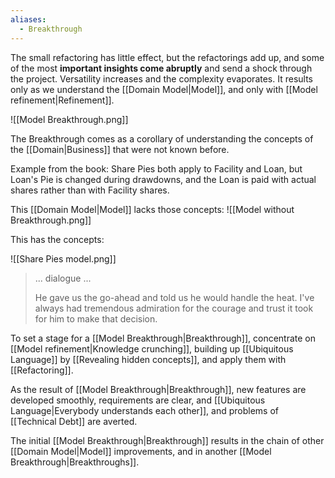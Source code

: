 ```yaml
---
aliases:
  - Breakthrough
---
```

The small refactoring has little effect, but the refactorings add up, and some of the most **important insights come abruptly** and send a shock through the project. Versatility increases and the complexity evaporates. It results only as we understand the [[Domain Model|Model]], and only with [[Model refinement|Refinement]].

![[Model Breakthrough.png]]

The Breakthrough comes as a corollary of understanding the concepts of the [[Domain|Business]] that were not known before.

Example from the book: Share Pies both apply to Facility and Loan, but Loan's Pie is changed during drawdowns, and the Loan is paid with actual shares rather than with Facility shares.

This [[Domain Model|Model]] lacks those concepts:
![[Model without Breakthrough.png]]

This has the concepts:

![[Share Pies model.png]]

> ... dialogue ...
> 
> He gave us the go-ahead and told us he would handle the heat. I've always had tremendous admiration for the courage and trust it took for him to make that decision.

To set a stage for a [[Model Breakthrough|Breakthrough]], concentrate on [[Model refinement|Knowledge crunching]], building up [[Ubiquitous Language]] by [[Revealing hidden concepts]], and apply them with [[Refactoring]].

As the result of [[Model Breakthrough|Breakthrough]], new features are developed smoothly, requirements are clear, and [[Ubiquitous Language|Everybody understands each other]], and problems of [[Technical Debt]] are averted.

The initial [[Model Breakthrough|Breakthrough]] results in the chain of other [[Domain Model|Model]] improvements, and in another [[Model Breakthrough|Breakthroughs]].
